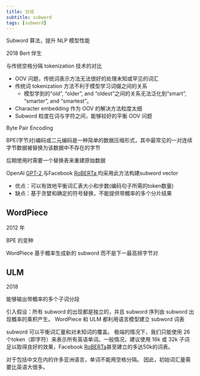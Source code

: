 ```yaml
---
title: 分词
subtitle: subword
tags: [subword]
---
```


Subword 算法，提升 NLP 模型性能

2018 Bert 伴生

与传统空格分隔 tokenization 技术的对比

- OOV 问题，传统词表示方法无法很好的处理未知或罕见的词汇
- 传统词 tokenization 方法不利于模型学习词缀之间的关系
  - 模型学到的“old”, “older”, and “oldest”之间的关系无法泛化到“smart”, “smarter”, and “smartest”。
- Character embedding 作为 OOV 的解决方法粒度太细
- Subword 粒度在词与字符之间，能够较好的平衡 OOV 问题

Byte Pair Encoding

BPE(字节对)编码或二元编码是一种简单的数据压缩形式，其中最常见的一对连续字节数据被替换为该数据中不存在的字节

后期使用时需要一个替换表来重建原始数据

OpenAI [GPT-2 ](https://link.zhihu.com/?target=https%3A//towardsdatascience.com/too-powerful-nlp-model-generative-pre-training-2-4cc6afb6655)与Facebook [RoBERTa ](https://link.zhihu.com/?target=https%3A//github.com/pytorch/fairseq/tree/master/examples/roberta)均采用此方法构建subword vector

- 优点：可以有效地平衡词汇表大小和步数(编码句子所需的token数量)
- 缺点：基于贪婪和确定的符号替换，不能提供带概率的多个分片结果

## WordPiece

2012 年

BPE 的变种

WordPiece 基于概率生成新的 subword 而不是下一最高频字节对

## ULM

2018

能够输出带概率的多个子词分段

引入假设：所有 subword 的出现都是独立的，并且 subword 序列由 subword 出现概率的乘积产生。
WordPiece 和 ULM 都利用语言模型建立 subword 词表

subword 可以平衡词汇量和对未知词的覆盖。 极端的情况下，我们只能使用 26 个token（即字符）来表示所有英语单词。一般情况，建议使用 16k 或 32k 子词足以取得良好的效果，Facebook [RoBERTa](https://link.zhihu.com/?target=https%3A//github.com/pytorch/fairseq/tree/master/examples/roberta)甚至建立的多达50k的词表。

对于包括中文在内的许多亚洲语言，单词不能用空格分隔。 因此，初始词汇量需要比英语大很多。
